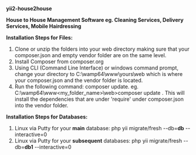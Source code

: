 **yii2-house2house**

**House to House Management Software eg. Cleaning Services, Delivery Services, Mobile Hairdressing**

**Installation Steps for Files:** 
1. Clone or unzip the folders into your web directory making sure that your composer.json and empty vendor folder are on the same level.
1. Install Composer from composer.org 
1. Using CLI (Command Line Interface) or windows command prompt, change your directory to C:\wamp64\www\yours\web which is where your composer.json
        and the vendor folder is located.
1. Run the following command: composer update. eg. C:\wamp64\www\<my_folder_name>\web>composer update   . 
   This will install the dependencies that are under 'require' under composer.json into the vendor folder.

**Installation Steps for Databases:** 
1. Linux via Putty for your **main** database:  php yii migrate/fresh --db=**db** --interactive=0 
1. Linux via Putty for your **subsequent** databases: php yii migrate/fresh --db=**db1** --interactive=0
